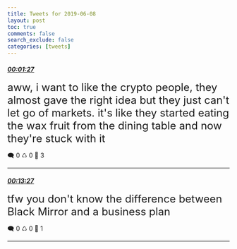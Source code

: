 ```yaml
---
title: Tweets for 2019-06-08
layout: post
toc: true
comments: false
search_exclude: false
categories: [tweets]
---
```



#### <a href = "https://twitter.com/deepfates/status/1137238188567621632">*00:01:27*</a>

<font size="5">aww, i want to like the crypto people, they almost gave the right idea but they just can't let go of markets. it's like they started eating the wax fruit from the dining table and now they're stuck with it</font>



🗨️ 0 ♺ 0 🤍  3   

---
    
#### <a href = "https://twitter.com/deepfates/status/1137241206189043712">*00:13:27*</a>

<font size="5">tfw you don't know the difference between Black Mirror and a business plan</font>



🗨️ 0 ♺ 0 🤍  1   

---
    
            

